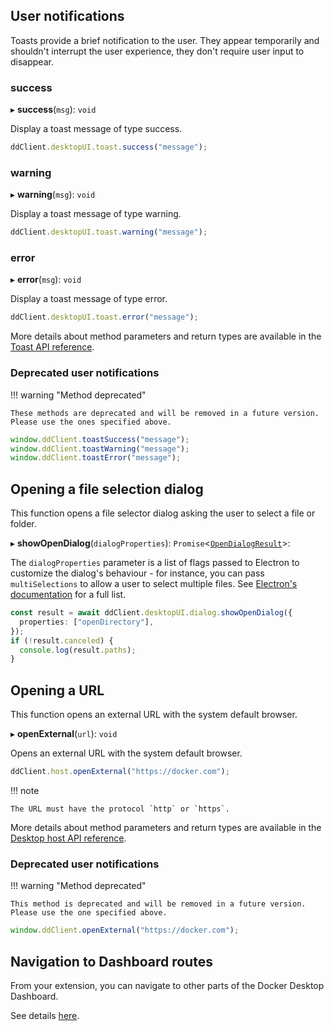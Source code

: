 ## User notifications

Toasts provide a brief notification to the user. They appear temporarily and
shouldn't interrupt the user experience, they don't require user input to disappear.

### success

▸ **success**(`msg`): `void`

Display a toast message of type success.

```typescript
ddClient.desktopUI.toast.success("message");
```

### warning

▸ **warning**(`msg`): `void`

Display a toast message of type warning.

```typescript
ddClient.desktopUI.toast.warning("message");
```

### error

▸ **error**(`msg`): `void`

Display a toast message of type error.

```typescript
ddClient.desktopUI.toast.error("message");
```

More details about method parameters and return types are available in the [Toast API reference](reference/interfaces/Toast.md).

### Deprecated user notifications

!!! warning "Method deprecated"

    These methods are deprecated and will be removed in a future version. Please use the ones specified above.

```typescript
window.ddClient.toastSuccess("message");
window.ddClient.toastWarning("message");
window.ddClient.toastError("message");
```

## Opening a file selection dialog

This function opens a file selector dialog asking the user to select a file or folder.

▸ **showOpenDialog**(`dialogProperties`): `Promise`<[`OpenDialogResult`](reference/interfaces/OpenDialogResult.md)\>:

The `dialogProperties` parameter is a list of flags passed to Electron to customize the dialog's behaviour - for instance, you can pass `multiSelections` to allow a user to select multiple files. See [Electron's documentation](https://www.electronjs.org/docs/latest/api/dialog) for a full list.

```typescript
const result = await ddClient.desktopUI.dialog.showOpenDialog({
  properties: ["openDirectory"],
});
if (!result.canceled) {
  console.log(result.paths);
}
```

## Opening a URL

This function opens an external URL with the system default browser.

▸ **openExternal**(`url`): `void`

Opens an external URL with the system default browser.

```typescript
ddClient.host.openExternal("https://docker.com");
```

!!! note

    The URL must have the protocol `http` or `https`.

More details about method parameters and return types are available in the [Desktop host API reference](reference/interfaces/Host.md).

### Deprecated user notifications

!!! warning "Method deprecated"

    This method is deprecated and will be removed in a future version. Please use the one specified above.

```typescript
window.ddClient.openExternal("https://docker.com");
```

## Navigation to Dashboard routes

From your extension, you can navigate to other parts of the Docker Desktop Dashboard.

See details [here](dashboard-routes-navigation.md).
